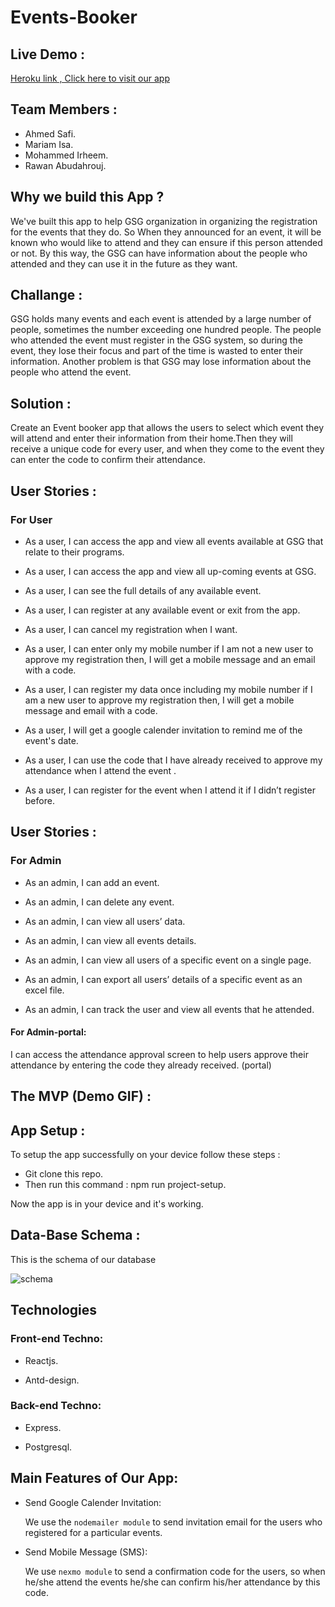 # Events-Booker

## Live Demo :
[Heroku link , Click here to visit our app](https://eventsbooker.herokuapp.com/)

## Team Members :

- Ahmed Safi.
- Mariam Isa.
- Mohammed Irheem.
- Rawan Abudahrouj.

## Why we build this App ?

We've built this app to help GSG organization in organizing the registration for the events that they do. So When they announced for an event, it will be known who would like to attend and they can ensure if this person attended or not. By this way, the GSG can have information about the people who attended and they can use it in the future as they want.

## Challange :

GSG holds many events and each event is attended by a large number of people, sometimes the number exceeding one hundred people. The people who attended the event must register in the GSG system, so during the event, they lose their focus and part of the time is wasted to enter their information. Another problem is that GSG may lose information about the people who attend the event.

## Solution :

Create an Event booker app that allows the users to select which event they will attend and enter their information from their home.Then they will receive a unique code for every user, and when they come to the event they can enter the code to confirm their attendance.

## User Stories :

### For User

- As a user, I can access the app and view all events available at GSG that relate to their programs.

- As a user, I can access the app and view all up-coming events at GSG.

- As a user, I can see the full details of any available event.

- As a user, I can register at any available event or exit from the app.

- As a user, I can cancel my registration when I want. 

- As a user, I can enter only my mobile number if I am not a new user to approve my registration then, I will get a mobile message and an email with a code.

- As a user, I can register my data once including my mobile number if I am a new user to approve my registration then, I will get a mobile message and email with a code.

- As a user, I will get a google calender invitation to remind me of the event's date. 

- As a user, I can use the code that I have already received to approve my attendance when I attend the event .

- As a user, I can register for the event when I attend it if I didn’t register before.

## User Stories :

### For Admin

- As an admin, I can add an event.

- As an admin, I can delete any event.

- As an admin, I can view all users’ data.

- As an admin, I can view all events details.

- As an admin, I can view all users of a specific event on a single page.

- As an admin, I can export all users’ details of a specific event as an excel file.

- As an admin, I can track the user and view all events that he attended.

#### For Admin-portal:
I can access the attendance approval screen to help users approve their attendance by entering the code they already received. (portal)

## The MVP (Demo GIF) :


## App Setup :

To setup the app successfully on your device follow these steps :

- Git clone this repo.
- Then run this command : npm run project-setup.

Now the app is in your device and it's working.

## Data-Base Schema :

This is the schema of our database

![schema](https://cdn.discordapp.com/attachments/690170174116331638/692742024796831744/schema.png)

## Technologies

### Front-end Techno:
* Reactjs.

* Antd-design.

### Back-end Techno:
* Express.

* Postgresql.

## Main Features of Our App:
* Send Google Calender Invitation: 

   We use the `nodemailer module` to send invitation email for the users who registered for a particular events. 

* Send Mobile Message (SMS):

  We use `nexmo module` to send a confirmation code for the users, so when he/she attend the events he/she can confirm his/her attendance by this code.
